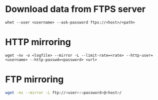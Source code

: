 # Download data from FTPS server

```
whet --user <username> --ask-password ftps://<host>/<path>
```

# HTTP mirroring

```
wget -nv -o <logfile> --mirror -L --limit-rate=<rate> --http-user=<username> --http-passwd=<password> <url>
```

# FTP mirroring

```sh
wget -nv --mirror -L ftp://<user>:<password>@<host>/
```
